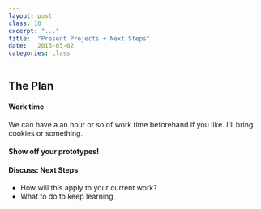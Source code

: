 ```yaml
---
layout: post
class: 10
excerpt: "..."
title:  "Present Projects + Next Steps"
date:   2015-05-02
categories: class
---
```


## The Plan


#### Work time

We can have a an hour or so of work time beforehand if you like. I'll bring cookies or something.

#### Show off your prototypes!

#### <span class="post-title-pre">Discuss:</span> Next Steps

* How will this apply to your current work? 
* What to do to keep learning
